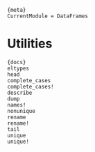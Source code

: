 
    {meta}
    CurrentModule = DataFrames

# Utilities

    {docs}
    eltypes
    head
    complete_cases
    complete_cases!
    describe
    dump
    names!
    nonunique
    rename
    rename!
    tail
    unique
    unique!
    
    
